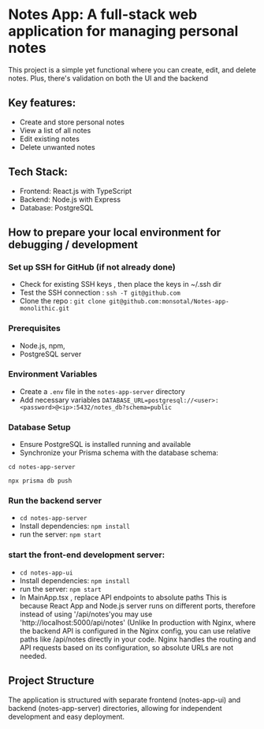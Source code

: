 # Notes App: A full-stack web application for managing personal notes

This project is a simple yet functional where you can create, edit, and delete notes. 
Plus, there's validation on both the UI and the backend


## Key features:
- Create and store personal notes
- View a list of all notes
- Edit existing notes
- Delete unwanted notes

## Tech Stack:
- Frontend: React.js with TypeScript
- Backend: Node.js with Express
- Database: PostgreSQL




## How to prepare your local environment for debugging / development
### Set up SSH for GitHub (if not already done)
- Check for existing SSH keys , then place the keys in ~/.ssh dir
- Test the SSH connection : `ssh -T git@github.com`
- Clone the repo : `git clone git@github.com:monsotal/Notes-app-monolithic.git`

### Prerequisites
- Node.js, npm, 
- PostgreSQL server

### Environment Variables
- Create a `.env` file in the `notes-app-server` directory
- Add necessary variables 
     `DATABASE_URL=postgresql://<user>:<password>@<ip>:5432/notes_db?schema=public`

### Database Setup
- Ensure PostgreSQL is installed running and available
- Synchronize your Prisma schema with the database schema:

`cd notes-app-server`

`npx prisma db push`


### Run the backend server 
- `cd notes-app-server`
- Install dependencies: `npm install`
- run the server: `npm start`

### start the front-end development server:

- `cd notes-app-ui`
- Install dependencies: `npm install`
- run the server: `npm start`
- In MainApp.tsx , replace API endpoints to absolute paths
  This is because React App and Node.js server runs on different ports, therefore instead of using '/api/notes'you may use 'http://localhost:5000/api/notes' 
  (Unlike In production with Nginx, where the backend API is configured in the Nginx config, you can use relative paths like /api/notes directly in your code. Nginx handles the routing and API requests based on its configuration, so absolute URLs are not needed.


## Project Structure
The application is structured with separate frontend (notes-app-ui) and backend (notes-app-server) directories,
 allowing for independent development and easy deployment.